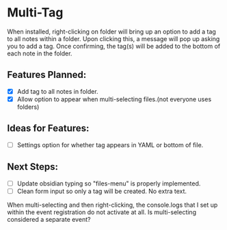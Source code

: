 # Multi-Tag

When installed, right-clicking on folder will bring up an option to add a tag to all notes within a folder. Upon clicking this, a message will pop up asking you to add a tag. Once confirming, the tag(s) will be added to the bottom of each note in the folder.

## Features Planned:

- [x] Add tag to all notes in folder.
- [x] Allow option to appear when multi-selecting files.(not everyone uses folders)

## Ideas for Features:

- [ ] Settings option for whether tag appears in YAML or bottom of file.

## Next Steps:

- [ ] Update obsidian typing so "files-menu" is properly implemented.
- [ ] Clean form input so only a tag will be created. No extra text.

When multi-selecting and then right-clicking, the console.logs that I set up within the event registration do not activate at all. Is multi-selecting considered a separate event?
